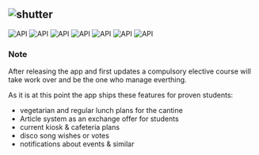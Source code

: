 ## ![shutter](https://github.com/Zopnote/shutter/assets/126571884/435f0cc7-b7df-415b-ac0c-c0e65047dc25)



![API](https://img.shields.io/badge/Language_-_Dart-2146E9)   ![API](https://img.shields.io/badge/Platform_-_iOS_&_Android-DECD63)    ![API](https://img.shields.io/badge/Status_-_Final_touch-88DE63)     ![API](https://img.shields.io/badge/API_-Flutter-97DBD9)     ![API](https://img.shields.io/badge/Current_version-1.0-DB9797)       ![API](https://img.shields.io/badge/Made_for-IGSDEL-97DBC9)     ![API](https://img.shields.io/badge/PlayStore-AppStore-DB97D1) 

### Note
After releasing the app and first updates a compulsory elective course will take work over and be the one who manage everthing.

As it is at this point the app ships these features for proven students:
- vegetarian and regular lunch plans for the cantine
- Article system as an exchange offer for students
- current kiosk & cafeteria plans
- disco song wishes or votes
- notifications about events & similar
